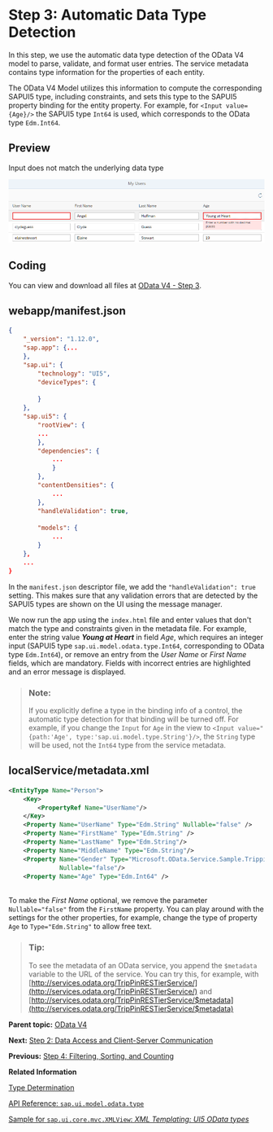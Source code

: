 <!-- loio96bb6e06fa22491fa65a5040f6da099c -->

# Step 3: Automatic Data Type Detection

In this step, we use the automatic data type detection of the OData V4 model to parse, validate, and format user entries. The service metadata contains type information for the properties of each entity.

The OData V4 Model utilizes this information to compute the corresponding SAPUI5 type, including constraints, and sets this type to the SAPUI5 property binding for the entity property. For example, for `<Input value={Age}/>` the SAPUI5 type `Int64` is used, which corresponds to the OData type `Edm.Int64`.



<a name="loio96bb6e06fa22491fa65a5040f6da099c__section_bt4_fxc_z1b"/>

## Preview

   
  
<a name="loio96bb6e06fa22491fa65a5040f6da099c__fig_zyb_mlb_mcb"/>Input does not match the underlying data type

 ![](images/Tutorial_OData_V4_Step_3_8320fcf.png "Input does not match the underlying data type") 



<a name="loio96bb6e06fa22491fa65a5040f6da099c__section_tsr_gxc_z1b"/>

## Coding

You can view and download all files at [OData V4 - Step 3](https://ui5.sap.com/#/entity/sap.ui.core.tutorial.odatav4/sample/sap.ui.core.tutorial.odatav4.03).



<a name="loio96bb6e06fa22491fa65a5040f6da099c__section_pp2_mxc_z1b"/>

## webapp/manifest.json

```json
{
	"_version": "1.12.0",
	"sap.app": {...
	},
	"sap.ui": {
		"technology": "UI5",
		"deviceTypes": {
		   
		}
	},
	"sap.ui5": {
		"rootView": {
		...
		},
		"dependencies": {
			...
			}
		},
		"contentDensities": {
			...
		},
		"handleValidation": true,
		
		"models": {
			...
		}
	},
	...
}

```

In the `manifest.json` descriptor file, we add the `"handleValidation": true` setting. This makes sure that any validation errors that are detected by the SAPUI5 types are shown on the UI using the message manager.

We now run the app using the `index.html` file and enter values that don't match the type and constraints given in the metadata file. For example, enter the string value ***Young at Heart*** in field *Age*, which requires an integer input \(SAPUI5 type `sap.ui.model.odata.type.Int64`, corresponding to OData type `Edm.Int64`\), or remove an entry from the *User Name* or *First Name* fields, which are mandatory. Fields with incorrect entries are highlighted and an error message is displayed.

> ### Note:  
> If you explicitly define a type in the binding info of a control, the automatic type detection for that binding will be turned off. For example, if you change the `Input` for `Age` in the view to `<Input value="{path:'Age', type:'sap.ui.model.type.String'}/>`, the `String` type will be used, not the `Int64` type from the service metadata.



<a name="loio96bb6e06fa22491fa65a5040f6da099c__section_pvc_fyc_z1b"/>

## localService/metadata.xml

```xml
<EntityType Name="Person">
	<Key>
		<PropertyRef Name="UserName"/>
	</Key>
	<Property Name="UserName" Type="Edm.String" Nullable="false" />
	<Property Name="FirstName" Type="Edm.String" />
	<Property Name="LastName" Type="Edm.String"/>
	<Property Name="MiddleName" Type="Edm.String"/>
	<Property Name="Gender" Type="Microsoft.OData.Service.Sample.TrippinInMemory.Models.PersonGender"
			  Nullable="false"/>
	<Property Name="Age" Type="Edm.Int64" />
   
```

To make the *First Name* optional, we remove the parameter `Nullable="false"` from the `FirstName` property. You can play around with the settings for the other properties, for example, change the type of property `Age` to `Type="Edm.String"` to allow free text.



> ### Tip:  
> To see the metadata of an OData service, you append the `$metadata` variable to the URL of the service. You can try this, for example, with [http://services.odata.org/TripPinRESTierService/](http://services.odata.org/TripPinRESTierService/) and [http://services.odata.org/TripPinRESTierService/$metadata](http://services.odata.org/TripPinRESTierService/$metadata)

**Parent topic:** [OData V4](odata-v4-bcdbde6.md "In this tutorial, we explore how features of OData V4 can be used in SAPUI5. We write a small app that consumes data from an OData V4 service to understand how to access, modify, aggregate, and filter data in an OData V4 model.")

**Next:** [Step 2: Data Access and Client-Server Communication](step-2-data-access-and-client-server-communication-e9de002.md "In this step, we see how the Table that is bound to the People entity set initially requests its data, and how the data can be refreshed. We use the Console tab in the browser developer tools to monitor the communication between the browser and the server. We see the initial request as well as the requests for refreshing the data.")

**Previous:** [Step 4: Filtering, Sorting, and Counting](step-4-filtering-sorting-and-counting-426ff31.md "In this step, we add features to filter, sort, and count the user data by using the OData V4 model API to apply OData system query options $filter, $orderby, and $count.")

**Related Information**  


[Type Determination](../04_Essentials/type-determination-53cdd55.md "")

[API Reference: `sap.ui.model.odata.type`](https://ui5.sap.com/#/api/sap.ui.model.odata.type)

[Sample for `sap.ui.core.mvc.XMLView`: *XML Templating: UI5 OData types*](https://ui5.sap.com/#/entity/sap.ui.core.mvc.XMLView/sample/sap.ui.core.sample.ViewTemplate.types)

